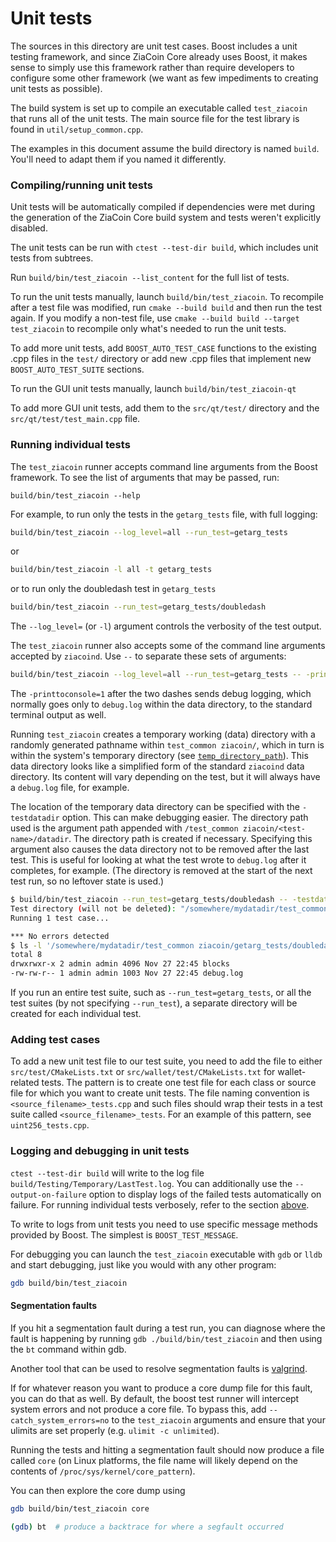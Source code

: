 # Unit tests

The sources in this directory are unit test cases. Boost includes a
unit testing framework, and since ZiaCoin Core already uses Boost, it makes
sense to simply use this framework rather than require developers to
configure some other framework (we want as few impediments to creating
unit tests as possible).

The build system is set up to compile an executable called `test_ziacoin`
that runs all of the unit tests. The main source file for the test library is found in
`util/setup_common.cpp`.

The examples in this document assume the build directory is named
`build`. You'll need to adapt them if you named it differently.

### Compiling/running unit tests

Unit tests will be automatically compiled if dependencies were met
during the generation of the ZiaCoin Core build system
and tests weren't explicitly disabled.

The unit tests can be run with `ctest --test-dir build`, which includes unit
tests from subtrees.

Run `build/bin/test_ziacoin --list_content` for the full list of tests.

To run the unit tests manually, launch `build/bin/test_ziacoin`. To recompile
after a test file was modified, run `cmake --build build` and then run the test again. If you
modify a non-test file, use `cmake --build build --target test_ziacoin` to recompile only what's needed
to run the unit tests.

To add more unit tests, add `BOOST_AUTO_TEST_CASE` functions to the existing
.cpp files in the `test/` directory or add new .cpp files that
implement new `BOOST_AUTO_TEST_SUITE` sections.

To run the GUI unit tests manually, launch `build/bin/test_ziacoin-qt`

To add more GUI unit tests, add them to the `src/qt/test/` directory and
the `src/qt/test/test_main.cpp` file.

### Running individual tests

The `test_ziacoin` runner accepts command line arguments from the Boost
framework. To see the list of arguments that may be passed, run:

```
build/bin/test_ziacoin --help
```

For example, to run only the tests in the `getarg_tests` file, with full logging:

```bash
build/bin/test_ziacoin --log_level=all --run_test=getarg_tests
```

or

```bash
build/bin/test_ziacoin -l all -t getarg_tests
```

or to run only the doubledash test in `getarg_tests`

```bash
build/bin/test_ziacoin --run_test=getarg_tests/doubledash
```

The `--log_level=` (or `-l`) argument controls the verbosity of the test output.

The `test_ziacoin` runner also accepts some of the command line arguments accepted by
`ziacoind`. Use `--` to separate these sets of arguments:

```bash
build/bin/test_ziacoin --log_level=all --run_test=getarg_tests -- -printtoconsole=1
```

The `-printtoconsole=1` after the two dashes sends debug logging, which
normally goes only to `debug.log` within the data directory, to the
standard terminal output as well.

Running `test_ziacoin` creates a temporary working (data) directory with a randomly
generated pathname within `test_common ziacoin/`, which in turn is within
the system's temporary directory (see
[`temp_directory_path`](https://en.cppreference.com/w/cpp/filesystem/temp_directory_path)).
This data directory looks like a simplified form of the standard `ziacoind` data
directory. Its content will vary depending on the test, but it will always
have a `debug.log` file, for example.

The location of the temporary data directory can be specified with the
`-testdatadir` option. This can make debugging easier. The directory
path used is the argument path appended with
`/test_common ziacoin/<test-name>/datadir`.
The directory path is created if necessary.
Specifying this argument also causes the data directory
not to be removed after the last test. This is useful for looking at
what the test wrote to `debug.log` after it completes, for example.
(The directory is removed at the start of the next test run,
so no leftover state is used.)

```bash
$ build/bin/test_ziacoin --run_test=getarg_tests/doubledash -- -testdatadir=/somewhere/mydatadir
Test directory (will not be deleted): "/somewhere/mydatadir/test_common ziacoin/getarg_tests/doubledash/datadir"
Running 1 test case...

*** No errors detected
$ ls -l '/somewhere/mydatadir/test_common ziacoin/getarg_tests/doubledash/datadir'
total 8
drwxrwxr-x 2 admin admin 4096 Nov 27 22:45 blocks
-rw-rw-r-- 1 admin admin 1003 Nov 27 22:45 debug.log
```

If you run an entire test suite, such as `--run_test=getarg_tests`, or all the test suites
(by not specifying `--run_test`), a separate directory
will be created for each individual test.

### Adding test cases

To add a new unit test file to our test suite, you need
to add the file to either `src/test/CMakeLists.txt` or
`src/wallet/test/CMakeLists.txt` for wallet-related tests. The pattern is to create
one test file for each class or source file for which you want to create
unit tests. The file naming convention is `<source_filename>_tests.cpp`
and such files should wrap their tests in a test suite
called `<source_filename>_tests`. For an example of this pattern,
see `uint256_tests.cpp`.

### Logging and debugging in unit tests

`ctest --test-dir build` will write to the log file `build/Testing/Temporary/LastTest.log`. You can
additionally use the `--output-on-failure` option to display logs of the failed tests automatically
on failure. For running individual tests verbosely, refer to the section
[above](#running-individual-tests).

To write to logs from unit tests you need to use specific message methods
provided by Boost. The simplest is `BOOST_TEST_MESSAGE`.

For debugging you can launch the `test_ziacoin` executable with `gdb` or `lldb` and
start debugging, just like you would with any other program:

```bash
gdb build/bin/test_ziacoin
```

#### Segmentation faults

If you hit a segmentation fault during a test run, you can diagnose where the fault
is happening by running `gdb ./build/bin/test_ziacoin` and then using the `bt` command
within gdb.

Another tool that can be used to resolve segmentation faults is
[valgrind](https://valgrind.org/).

If for whatever reason you want to produce a core dump file for this fault, you can do
that as well. By default, the boost test runner will intercept system errors and not
produce a core file. To bypass this, add `--catch_system_errors=no` to the
`test_ziacoin` arguments and ensure that your ulimits are set properly (e.g. `ulimit -c
unlimited`).

Running the tests and hitting a segmentation fault should now produce a file called `core`
(on Linux platforms, the file name will likely depend on the contents of
`/proc/sys/kernel/core_pattern`).

You can then explore the core dump using
```bash
gdb build/bin/test_ziacoin core

(gdb) bt  # produce a backtrace for where a segfault occurred
```
